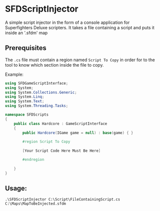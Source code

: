# SFDScriptInjector

A simple script injector in the form of a console application for Superfighters Deluxe scripters. It takes a file containing a script and puts it inside an '.sfdm' map

## Prerequisites
The `.cs` file must contain a region named `Script To Copy` in order for to the tool to know which section inside the file to copy.

Example:

```csharp
using SFDGameScriptInterface;
using System;
using System.Collections.Generic;
using System.Linq;
using System.Text;
using System.Threading.Tasks;

namespace SFDScripts
{
    public class Hardcore : GameScriptInterface
    {
        public Hardcore(IGame game = null) : base(game) { }
        
        #region Script To Copy
        
        [Your Script Code Here Must Be Here]

        #endregion
        
    }
}

```

## Usage:

`.\SFDScriptInjector C:\Script\FileContainingScript.cs C:\Maps\MapToBeInjected.sfdm`


